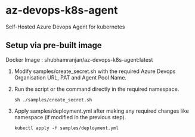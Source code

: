 # az-devops-k8s-agent
Self-Hosted Azure Devops Agent for kubernetes

## Setup via pre-built image
Docker Image : shubhamranjan/az-devops-k8s-agent:latest

1. Modify samples/create_secret.sh with the required Azure Devops Organisation URL, PAT and Agent Pool Name.

2. Run the script or the command directly in the required namespace.

     `sh ./samples/create_secret.sh`

3. Apply samples/deployment.yml after making any required changes like namespace (if modified in the previous step).

    `kubectl apply -f samples/deployment.yml`